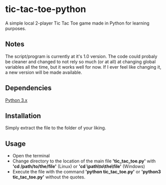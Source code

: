 # tic-tac-toe-python
A simple local 2-player Tic Tac Toe game made in Python for learning purposes.
## Notes
The script/program is currently at it's 1.0 version. The code could probaly be cleaner and changed to not rely so much (or at all) at changing global variables all the time, but it works well for now. If I ever feel like changing it, a new version will be made available.
## Dependencies
[Python 3.x](https://www.python.org/downloads/)
## Installation
Simply extract the file to the folder of your liking.
## Usage
- Open the terminal
- Change directory to the location of the main file **'tic_tac_toe.py'** with **'cd /path/to/the/file'** (Linux) or **'cd \path\to\the\file'** (Windows)
- Execute the file with the command **'python tic_tac_toe.py'** or **'python3 tic_tac_toe.py'** without the quotes.
